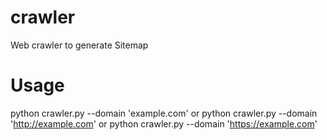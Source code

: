 # crawler
Web crawler to generate Sitemap

# Usage
python crawler.py --domain 'example.com'
or
python crawler.py --domain 'http://example.com'
or
python crawler.py --domain 'https://example.com'